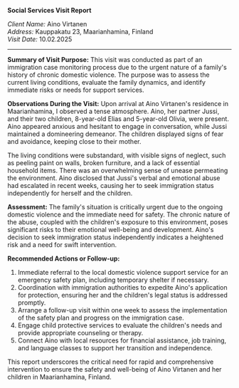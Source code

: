 **Social Services Visit Report**

*Client Name:* Aino Virtanen  
*Address:* Kauppakatu 23, Maarianhamina, Finland  
*Visit Date:* 10.02.2025

---

**Summary of Visit Purpose:**
This visit was conducted as part of an immigration case monitoring process due to the urgent nature of a family's history of chronic domestic violence. The purpose was to assess the current living conditions, evaluate the family dynamics, and identify immediate risks or needs for support services.

**Observations During the Visit:**
Upon arrival at Aino Virtanen's residence in Maarianhamina, I observed a tense atmosphere. Aino, her partner Jussi, and their two children, 8-year-old Elias and 5-year-old Olivia, were present. Aino appeared anxious and hesitant to engage in conversation, while Jussi maintained a domineering demeanor. The children displayed signs of fear and avoidance, keeping close to their mother.

The living conditions were substandard, with visible signs of neglect, such as peeling paint on walls, broken furniture, and a lack of essential household items. There was an overwhelming sense of unease permeating the environment. Aino disclosed that Jussi's verbal and emotional abuse had escalated in recent weeks, causing her to seek immigration status independently for herself and the children.

**Assessment:**
The family's situation is critically urgent due to the ongoing domestic violence and the immediate need for safety. The chronic nature of the abuse, coupled with the children's exposure to this environment, poses significant risks to their emotional well-being and development. Aino's decision to seek immigration status independently indicates a heightened risk and a need for swift intervention.

**Recommended Actions or Follow-up:**
1. Immediate referral to the local domestic violence support service for an emergency safety plan, including temporary shelter if necessary.
2. Coordination with immigration authorities to expedite Aino's application for protection, ensuring her and the children's legal status is addressed promptly.
3. Arrange a follow-up visit within one week to assess the implementation of the safety plan and progress on the immigration case.
4. Engage child protective services to evaluate the children's needs and provide appropriate counseling or therapy.
5. Connect Aino with local resources for financial assistance, job training, and language classes to support her transition and independence.

This report underscores the critical need for rapid and comprehensive intervention to ensure the safety and well-being of Aino Virtanen and her children in Maarianhamina, Finland.